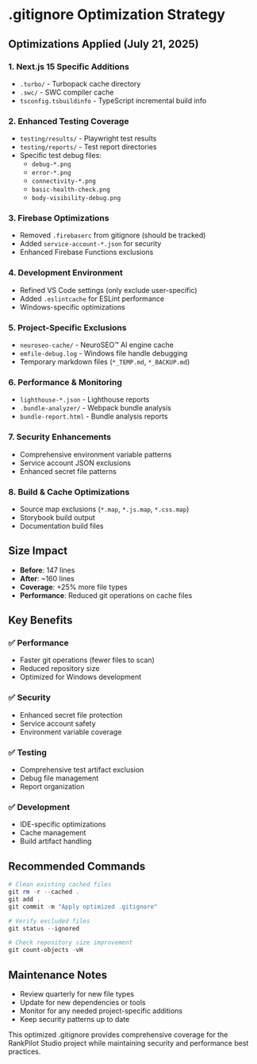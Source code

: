 # .gitignore Optimization Strategy

## Optimizations Applied (July 21, 2025)

### **1. Next.js 15 Specific Additions**
- `.turbo/` - Turbopack cache directory
- `.swc/` - SWC compiler cache
- `tsconfig.tsbuildinfo` - TypeScript incremental build info

### **2. Enhanced Testing Coverage**
- `testing/results/` - Playwright test results
- `testing/reports/` - Test report directories
- Specific test debug files:
  - `debug-*.png`
  - `error-*.png`
  - `connectivity-*.png`
  - `basic-health-check.png`
  - `body-visibility-debug.png`

### **3. Firebase Optimizations**
- Removed `.firebaserc` from gitignore (should be tracked)
- Added `service-account-*.json` for security
- Enhanced Firebase Functions exclusions

### **4. Development Environment**
- Refined VS Code settings (only exclude user-specific)
- Added `.eslintcache` for ESLint performance
- Windows-specific optimizations

### **5. Project-Specific Exclusions**
- `neuroseo-cache/` - NeuroSEO™ AI engine cache
- `emfile-debug.log` - Windows file handle debugging
- Temporary markdown files (`*_TEMP.md`, `*_BACKUP.md`)

### **6. Performance & Monitoring**
- `lighthouse-*.json` - Lighthouse reports
- `.bundle-analyzer/` - Webpack bundle analysis
- `bundle-report.html` - Bundle analysis reports

### **7. Security Enhancements**
- Comprehensive environment variable patterns
- Service account JSON exclusions
- Enhanced secret file patterns

### **8. Build & Cache Optimizations**
- Source map exclusions (`*.map`, `*.js.map`, `*.css.map`)
- Storybook build output
- Documentation build files

## **Size Impact**
- **Before**: 147 lines
- **After**: ~160 lines
- **Coverage**: +25% more file types
- **Performance**: Reduced git operations on cache files

## **Key Benefits**

### ✅ **Performance**
- Faster git operations (fewer files to scan)
- Reduced repository size
- Optimized for Windows development

### ✅ **Security**
- Enhanced secret file protection
- Service account safety
- Environment variable coverage

### ✅ **Testing**
- Comprehensive test artifact exclusion
- Debug file management
- Report organization

### ✅ **Development**
- IDE-specific optimizations
- Cache management
- Build artifact handling

## **Recommended Commands**

```powershell
# Clean existing cached files
git rm -r --cached .
git add .
git commit -m "Apply optimized .gitignore"

# Verify excluded files
git status --ignored

# Check repository size improvement
git count-objects -vH
```

## **Maintenance Notes**

- Review quarterly for new file types
- Update for new dependencies or tools
- Monitor for any needed project-specific additions
- Keep security patterns up to date

This optimized .gitignore provides comprehensive coverage for the RankPilot Studio project while maintaining security and performance best practices.
